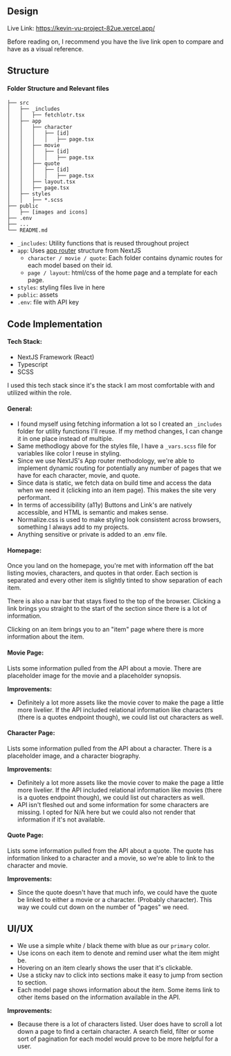## Design
Live Link: https://kevin-vu-project-82ue.vercel.app/

Before reading on, I recommend you have the live link open to compare and have as a visual reference.

## Structure
#### Folder Structure and Relevant files
```
├── src
│   ├── _includes
│   │   ├── fetchlotr.tsx
│   ├── app
│   │   ├── character
│   │   │   ├── [id]
│   │   │   │   ├── page.tsx
│   │   ├── movie
│   │   │   ├── [id]
│   │   │   │   ├── page.tsx
│   │   ├── quote
│   │   │   ├── [id]
│   │   │   │   ├── page.tsx
│   │   ├── layout.tsx
│   │   ├── page.tsx
│   ├── styles
│   │   ├── *.scss
├── public
│   ├── [images and icons]
├── .env
├── ...
└── README.md
```

- `_includes`: Utility functions that is reused throughout project
- `app`: Uses [app router](https://nextjs.org/docs/app) structure from NextJS 
	- `character / movie / quote`: Each folder contains dynamic routes for each model based on their id.
	- `page / layout`: html/css of the home page and a template for each page.
- `styles`: styling files live in here
- `public`: assets
- `.env`: file with API key

## Code Implementation 
#### Tech Stack:
- NextJS Framework (React)
- Typescript
- SCSS

I used this tech stack since it's the stack I am most comfortable with and utilized within the role.

#### General:
- I found myself using fetching information a lot so I created an `_includes` folder for utility functions I'll reuse. If my method changes, I can change it in one place instead of multiple.
- Same methodlogy above for the styles file, I have a `_vars.scss` file for variables like color I reuse in styling.
- Since we use NextJS's App router methodology, we're able to implement dynamic routing for potentially any number of pages that we have for each character, movie, and quote.
- Since data is static, we fetch data on build time and access the data when we need it (clicking into an item page). This makes the site very performant. 
- In terms of accessibility (a11y) Buttons and Link's are natively accessible, and HTML is semantic and makes sense.
- Normalize.css is used to make styling look consistent across browsers, something I always add to my projects.
- Anything sensitive or private is added to an .env file.

#### Homepage:
Once you land on the homepage, you're met with information off the bat listing movies, characters, and quotes in that order. Each section is separated and every other item is slightly tinted to show separation of each item.

There is also a nav bar that stays fixed to the top of the browser. Clicking a link brings you straight to the start of the section since there is a lot of information.

Clicking on an item brings you to an "item" page where there is more information about the item.

#### Movie Page:
Lists some information pulled from the API about a movie. There are placeholder image for the movie and a placeholder synopsis. 

**Improvements:** 
- Definitely a lot more assets like the movie cover to make the page a little more livelier. If the API included relational information like characters (there is a quotes endpoint though), we could list out characters as well.

#### Character Page:
Lists some information pulled from the API about a character. There is a placeholder image, and a character biography. 

**Improvements:** 
- Definitely a lot more assets like the movie cover to make the page a little more livelier. If the API included relational information like movies (there is a quotes endpoint though), we could list out characters as well. 
- API isn't fleshed out and some information for some characters are missing. I opted for N/A here but we could also not render that information if it's not available.

#### Quote Page:
Lists some information pulled from the API about a quote. The quote has information linked to a character and a movie, so we're able to link to the character and movie.

**Improvements:** 
- Since the quote doesn't have that much info, we could have the quote be linked to either a movie or a character. (Probably character). This way we could cut down on the number of "pages" we need.

## UI/UX
- We use a simple white / black theme with blue as our `primary` color.
- Use icons on each item to denote and remind user what the item might be.
- Hovering on an item clearly shows the user that it's clickable.
- Use a sticky nav to click into sections make it easy to jump from section to section.
- Each model page shows information about the item. Some items link to other items based on the information available in the API.

**Improvements:** 
- Because there is a lot of characters listed. User does have to scroll a lot down a page to find a certain character. A search field, filter or some sort of pagination for each model would prove to be more helpful for a user.